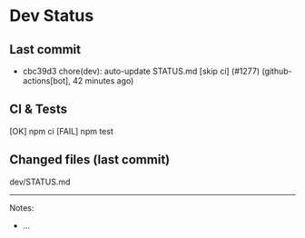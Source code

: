 # Dev Status

## Last commit
- cbc39d3 chore(dev): auto-update STATUS.md [skip ci] (#1277) (github-actions[bot], 42 minutes ago)
## CI & Tests
[OK] npm ci
[FAIL] npm test

## Changed files (last commit)
dev/STATUS.md

---
Notes:
- ...
